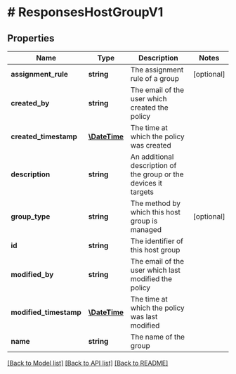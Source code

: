 # # ResponsesHostGroupV1

## Properties

Name | Type | Description | Notes
------------ | ------------- | ------------- | -------------
**assignment_rule** | **string** | The assignment rule of a group | [optional]
**created_by** | **string** | The email of the user which created the policy |
**created_timestamp** | [**\DateTime**](\DateTime.md) | The time at which the policy was created |
**description** | **string** | An additional description of the group or the devices it targets |
**group_type** | **string** | The method by which this host group is managed | [optional]
**id** | **string** | The identifier of this host group |
**modified_by** | **string** | The email of the user which last modified the policy |
**modified_timestamp** | [**\DateTime**](\DateTime.md) | The time at which the policy was last modified |
**name** | **string** | The name of the group |

[[Back to Model list]](../../README.md#models) [[Back to API list]](../../README.md#endpoints) [[Back to README]](../../README.md)
